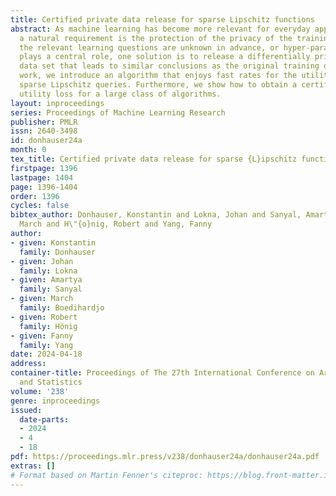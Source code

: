 ```yaml
---
title: Certified private data release for sparse Lipschitz functions
abstract: As machine learning has become more relevant for everyday applications,
  a natural requirement is the protection of the privacy of the training data. When
  the relevant learning questions are unknown in advance, or hyper-parameter tuning
  plays a central role, one solution is to release a differentially private synthetic
  data set that leads to similar conclusions as the original training data. In this
  work, we introduce an algorithm that enjoys fast rates for the utility loss for
  sparse Lipschitz queries. Furthermore, we show how to obtain a certificate for the
  utility loss for a large class of algorithms.
layout: inproceedings
series: Proceedings of Machine Learning Research
publisher: PMLR
issn: 2640-3498
id: donhauser24a
month: 0
tex_title: Certified private data release for sparse {L}ipschitz functions
firstpage: 1396
lastpage: 1404
page: 1396-1404
order: 1396
cycles: false
bibtex_author: Donhauser, Konstantin and Lokna, Johan and Sanyal, Amartya and Boedihardjo,
  March and H\"{o}nig, Robert and Yang, Fanny
author:
- given: Konstantin
  family: Donhauser
- given: Johan
  family: Lokna
- given: Amartya
  family: Sanyal
- given: March
  family: Boedihardjo
- given: Robert
  family: Hönig
- given: Fanny
  family: Yang
date: 2024-04-18
address:
container-title: Proceedings of The 27th International Conference on Artificial Intelligence
  and Statistics
volume: '238'
genre: inproceedings
issued:
  date-parts:
  - 2024
  - 4
  - 18
pdf: https://proceedings.mlr.press/v238/donhauser24a/donhauser24a.pdf
extras: []
# Format based on Martin Fenner's citeproc: https://blog.front-matter.io/posts/citeproc-yaml-for-bibliographies/
---
```

